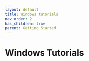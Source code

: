 ```yaml
---
layout: default
title: Windows tutorials
nav_order: 2
has_children: true
parent: Getting Started
---
```


# Windows Tutorials
